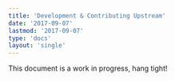 ```yaml
---
title: 'Development & Contributing Upstream'
date: '2017-09-07'
lastmod: '2017-09-07'
type: 'docs'
layout: 'single'
---
```


This document is a work in progress, hang tight!
